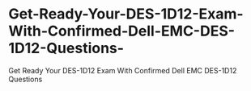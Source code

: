 # Get-Ready-Your-DES-1D12-Exam-With-Confirmed-Dell-EMC-DES-1D12-Questions-
Get Ready Your DES-1D12 Exam With Confirmed Dell EMC DES-1D12 Questions 
